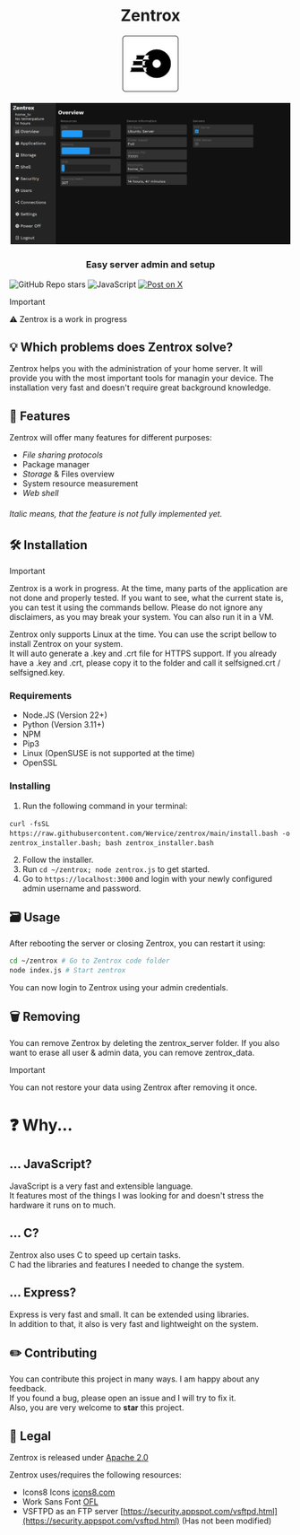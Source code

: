 <h1 align="center">Zentrox</h1>

<div align=center>
<img src="static/zentrox_light.svg" width="100">
</div>
<br>
<div align="center">
<img src="static/readme_preview.png" alt="Preview of Zentrox" width="500">
</div>

<h3 align="center">Easy server admin and setup</h3>

![GitHub Repo stars](https://img.shields.io/github/stars/Wervice/zentrox?style=for-the-badge)
![JavaScript](https://img.shields.io/badge/JavaScript-white.svg?style=for-the-badge&logo=javascript&logoColor=black&color=gold)
[![Post on X](https://img.shields.io/badge/Post%20on%20X-white.svg?style=for-the-badge&logo=x&logoColor=white&color=black)](https://x.com/intent/post?text=https%3A%2F%2Fgithub.com%2Fwervice%2Fzentrox)

> [!IMPORTANT]
> ⚠️ Zentrox is a work in progress

## 💡 Which problems does Zentrox solve?

Zentrox helps you with the administration of your home server.
It will provide you with the most important tools for managin your device.
The installation very fast and doesn't require great background knowledge.

## 🎯 Features

Zentrox will offer many features for different purposes:

- _File sharing protocols_
- Package manager
- _Storage_ & Files overview
- System resource measurement
- _Web shell_

###### _Italic_ means, that the feature is not fully implemented yet.

## 🛠️ Installation

> [!IMPORTANT]
> Zentrox is a work in progress.
> At the time, many parts of the application are not done and properly tested.
> If you want to see, what the current state is, you can test it using the commands bellow.
> Please do not ignore any disclaimers, as you may break your system.
> You can also run it in a VM.

Zentrox only supports Linux at the time.
You can use the script bellow to install Zentrox on your system.  
It will auto generate a .key and .crt file for HTTPS support.
If you already have a .key and .crt, please copy it to the folder and call it selfsigned.crt / selfsigned.key.

### Requirements

- Node.JS (Version 22+)
- Python (Version 3.11+)
- NPM
- Pip3
- Linux (OpenSUSE is not supported at the time)
- OpenSSL

### Installing

1. Run the following command in your terminal:

`curl -fsSL https://raw.githubusercontent.com/Wervice/zentrox/main/install.bash -o zentrox_installer.bash; bash zentrox_installer.bash`

2. Follow the installer.
3. Run `cd ~/zentrox; node zentrox.js` to get started.
4. Go to `https://localhost:3000` and login with your newly configured admin username and password.

## 🗃️ Usage

After rebooting the server or closing Zentrox, you can restart it using:

```bash
cd ~/zentrox # Go to Zentrox code folder
node index.js # Start zentrox
```

You can now login to Zentrox using your admin credentials.

## 🗑️ Removing

You can remove Zentrox by deleting the zentrox_server folder. If you also want to erase all user & admin data, you can remove zentrox_data.

> [!IMPORTANT]
> You can not restore your data using Zentrox after removing it once.

# ❓ Why...

## ... JavaScript?

JavaScript is a very fast and extensible language.  
It features most of the things I was looking for and doesn't stress the hardware it runs on to much.

## ... C?

Zentrox also uses C to speed up certain tasks.  
C had the libraries and features I needed to change the system.

## ... Express?

Express is very fast and small. It can be extended using libraries.  
In addition to that, it also is very fast and lightweight on the system.

## ✏️ Contributing

You can contribute this project in many ways. I am happy about any feedback.  
If you found a bug, please open an issue and I will try to fix it.  
Also, you are very welcome to **star** this project.

## 📖 Legal

Zentrox is released under [Apache 2.0](https://github.com/Wervice/Codelink?tab=Apache-2.0-1-ov-file#readme)

Zentrox uses/requires the following resources:

- Icons8 Icons [icons8.com](https://icons8.com)
- Work Sans Font [OFL](https://github.com/weiweihuanghuang/Work-Sans/blob/master/OFL.txt)
- VSFTPD as an FTP server [https://security.appspot.com/vsftpd.html](https://security.appspot.com/vsftpd.html) (Has not been modified)

